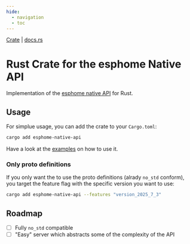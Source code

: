 ```yaml
---
hide:
  - navigation
  - toc
---
```


[Crate](https://crates.io/crates/esphome-native-api) | [docs.rs](https://docs.rs/esphome-native-api/latest/esphome_native_api/)

# Rust Crate for the esphome Native API

Implementation of the [esphome native API](https://esphome.io/components/api.html) for Rust.


## Usage

For simplue usage, you can add the crate to your `Cargo.toml`:

```bash
cargo add esphome-native-api
```

Have a look at the [examples](https://github.com/DanielHabenicht/esphome-native-api/tree/main/examples) on how to use it.

### Only proto definitions

If you only want the to use the proto definitions (alrady `no_std` conform), you target the feature flag with the specific version you want to use: 

```bash
cargo add esphome-native-api --features "version_2025_7_3"
```


## Roadmap

- [ ] Fully `no_std` compatible
- [ ] "Easy" server which abstracts some of the complexity of the API